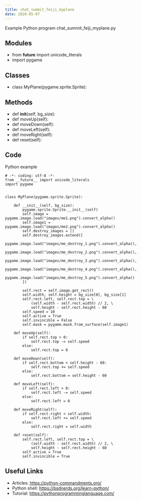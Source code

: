 ```yaml
---
title: chat_summit_feiji_myplane
date: 2020-05-07
---
```

Example Python program chat_summit_feiji_myplane.py

## Modules

* from __future__ import unicode_literals
* import pygame

## Classes

* class MyPlane(pygame.sprite.Sprite):

## Methods

* def __init__(self, bg_size):
* def moveUp(self):
* def moveDown(self):
* def moveLeft(self):
* def moveRight(self):
* def reset(self):

## Code

Python example

    # -*- coding: utf-8 -*-
    from __future__ import unicode_literals
    import pygame
    
    
    class MyPlane(pygame.sprite.Sprite):
    
        def __init__(self, bg_size):
            pygame.sprite.Sprite.__init__(self)
            self.image = pygame.image.load("images/me1.png").convert_alpha()
            self.image1 = pygame.image.load("images/me2.png").convert_alpha()
            self.destroy_images = []
            self.destroy_images.extend([
                pygame.image.load("images/me_destroy_1.png").convert_alpha(),
                pygame.image.load("images/me_destroy_2.png").convert_alpha(),
                pygame.image.load("images/me_destroy_3.png").convert_alpha(),
                pygame.image.load("images/me_destroy_4.png").convert_alpha(),
                pygame.image.load("images/me_destroy_5.png").convert_alpha()
            ])
    
            self.rect = self.image.get_rect()
            self.width, self.height = bg_size[0], bg_size[1]
            self.rect.left, self.rect.top = \
                (self.width - self.rect.width) // 2, \
                self.height - self.rect.height - 60
            self.speed = 10
            self.active = True
            self.invincible = False
            self.mask = pygame.mask.from_surface(self.image1)
    
        def moveUp(self):
            if self.rect.top > 0:
                self.rect.top -= self.speed
            else:
                self.rect.top = 0
    
        def moveDown(self):
            if self.rect.bottom < self.height - 60:
                self.rect.top += self.speed
            else:
                self.rect.bottom = self.height - 60
    
        def moveLeft(self):
            if self.rect.left > 0:
                self.rect.left -= self.speed
            else:
                self.rect.left = 0
    
        def moveRight(self):
            if self.rect.right < self.width:
                self.rect.left += self.speed
            else:
                self.rect.right = self.width
    
        def reset(self):
            self.rect.left, self.rect.top = \
                (self.width - self.rect.width) // 2, \
                self.height - self.rect.height - 60
            self.active = True
            self.invincible = True
    

## Useful Links

- Articles: https://python-commandments.org/
- Python shell: https://bsdnerds.org/learn-python/
- Tutorial: https://pythonprogramminglanguage.com/
